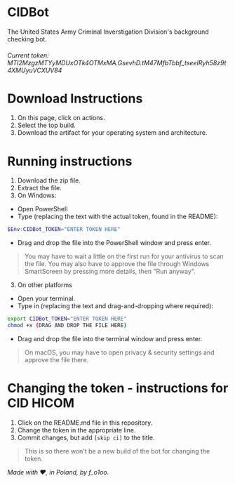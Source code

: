 # CIDBot

The United States Army Criminal Inverstigation Division's background checking bot.

###### Current token: MTI2MzgzMTYyMDUxOTk4OTMxMA.GsevhD.tM47MfbTbbf_tseeIRyh58z9t4XMUyuVCXUV84

# Download Instructions
1. On this page, click on actions.
2. Select the top build.
3. Download the artifact for your operating system and architecture.

# Running instructions
1. Download the zip file.
2. Extract the file.
3. On Windows:
- Open PowerShell
- Type (replacing the text with the actual token, found in the README):
```powershell
$Env:CIDBot_TOKEN="ENTER TOKEN HERE"
```
- Drag and drop the file into the PowerShell window and press enter.
> You may have to wait a little on the first run for your antivirus to scan the file.
> You may also have to approve the file through Windows SmartScreen by pressing more details, then "Run anyway".
3. On other platforms
- Open your terminal.
- Type in (replacing the text and drag-and-dropping where required):
```bash
export CIDBot_TOKEN="ENTER TOKEN HERE"
chmod +x (DRAG AND DROP THE FILE HERE)
```
- Drag and drop the file into the terminal window and press enter.
> On macOS, you may have to open privacy & security settings and approve the file there.

# Changing the token - instructions for CID HICOM
1. Click on the README.md file in this repository.
2. Change the token in the appropriate line.
3. Commit changes, but add `[skip ci]` to the title.
> This is so there won't be a new build of the bot for changing the token.


*Made with :heart:,
in Poland,
by f_o1oo.*
